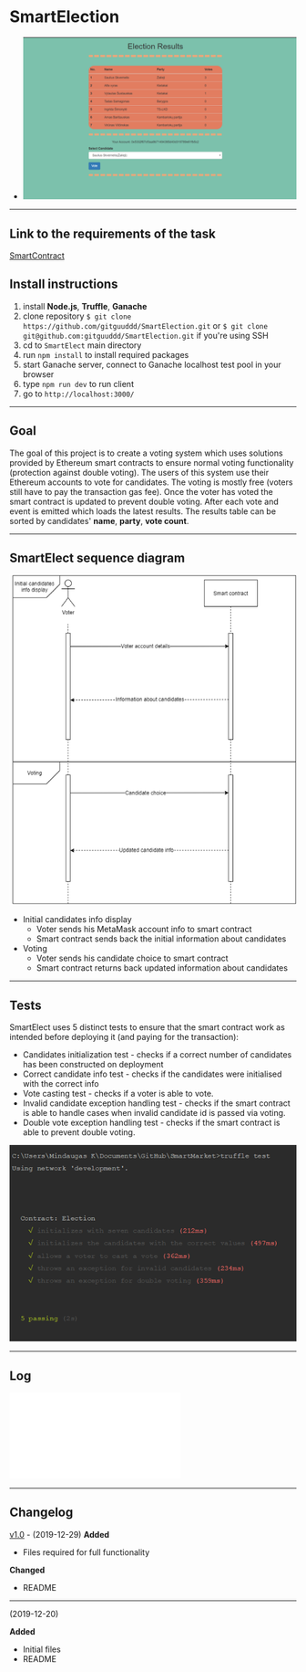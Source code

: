 # SmartElection
- ![screen](images/appview.png)
---
## Link to the requirements of the task
[SmartContract](https://github.com/blockchain-group/Blockchain-technologijos/blob/master/pratybos/4uzduotis-SmartContract.md)
## Install instructions
1. install **Node.js**, **Truffle**, **Ganache**
2. clone repository ```$ git clone https://github.com/gitguuddd/SmartElection.git``` or ```$ git clone git@github.com:gitguuddd/SmartElection.git``` if you're using SSH
3. cd to ```SmartElect``` main directory
4. run ```npm install``` to install required packages
5. start Ganache server, connect to Ganache localhost test pool in your browser
6. type ```npm run dev``` to run client
7. go to ```http://localhost:3000/```
---
## Goal
The goal of this project is to create a voting system which uses solutions provided by Ethereum smart contracts to ensure normal voting functionality (protection against double voting). The users of this system use their Ethereum accounts to vote for candidates. The voting is mostly free (voters still have to pay the transaction gas fee). Once the voter has voted the smart contract is updated to prevent double voting. After each vote and event is emitted which loads the latest results. The results table can be sorted by candidates' **name**, **party**, **vote count**.

---
## SmartElect sequence diagram
![diagram](images/image.png)

- Initial candidates info display
    - Voter sends his MetaMask account info to smart contract
    - Smart contract sends back the initial information about candidates
- Voting
    - Voter sends his candidate choice to smart contract
    - Smart contract returns back updated information about candidates

---
## Tests
SmartElect uses 5 distinct tests to ensure that the smart contract work as intended before deploying it (and paying for the transaction):
- Candidates initialization test - checks if a correct number of candidates has been constructed on deployment
- Correct candidate info test - checks if the candidates were initialised with the correct info
- Vote casting test - checks if a voter is able to vote.
- Invalid candidate exception handling test - checks if the smart contract is able to handle cases when invalid candidate id is passed via voting.
- Double vote exception handling test - checks if the smart contract is able to prevent double voting.

![tests](images/tests.png)

---
## Log

![ganache-log](log.txt)

---
## Changelog

[v1.0](https://github.com/gitguuddd/SmartElection/releases/tag/v0.1) - (2019-12-29)
**Added**
- Files required for full functionality

**Changed**
- README

---
(2019-12-20)

**Added**
- Initial files
- README
